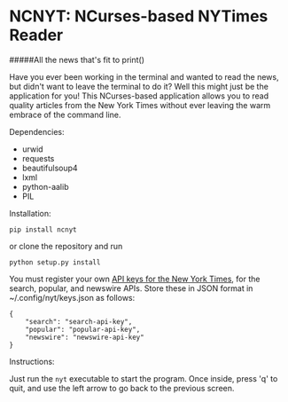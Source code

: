 NCNYT: NCurses-based NYTimes Reader
====================================


#####All the news that's fit to print()

Have you ever been working in the terminal and wanted to read the news, but
didn't want to leave the terminal to do it? Well this might just be the 
application for you! This NCurses-based application allows you to read quality
articles from the New York Times without ever leaving the warm embrace of the
command line.

Dependencies:
 * urwid
 * requests
 * beautifulsoup4
 * lxml
 * python-aalib
 * PIL

Installation:

	pip install ncnyt

or clone the repository and run

	python setup.py install

You must register your own [API keys for the New York
Times](developer.nytimes.com), for the search, popular, and newswire
APIs. Store these in JSON format in ~/.config/nyt/keys.json as
follows:

	{
    	"search": "search-api-key",
    	"popular": "popular-api-key",
    	"newswire": "newswire-api-key"
	}

Instructions:

Just run the `nyt` executable to start the program. Once inside, press 'q' to
quit, and use the left arrow to go back to the previous screen.
